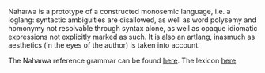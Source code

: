 Nahaıwa is a prototype of a constructed monosemic language, i.e. a loglang: syntactic ambiguities are disallowed, as well as word polysemy and homonymy not resolvable through syntax alone, as well as opaque idiomatic expressions not explicitly marked as such. It is also an artlang, inasmuch as aesthetics (in the eyes of the author) is taken into account.  
 
The Nahaıwa reference grammar can be found [here](https://ntsekees.github.io/Nahaiwa/grammar/book/). The lexicon [here](lexicon.tsv).


